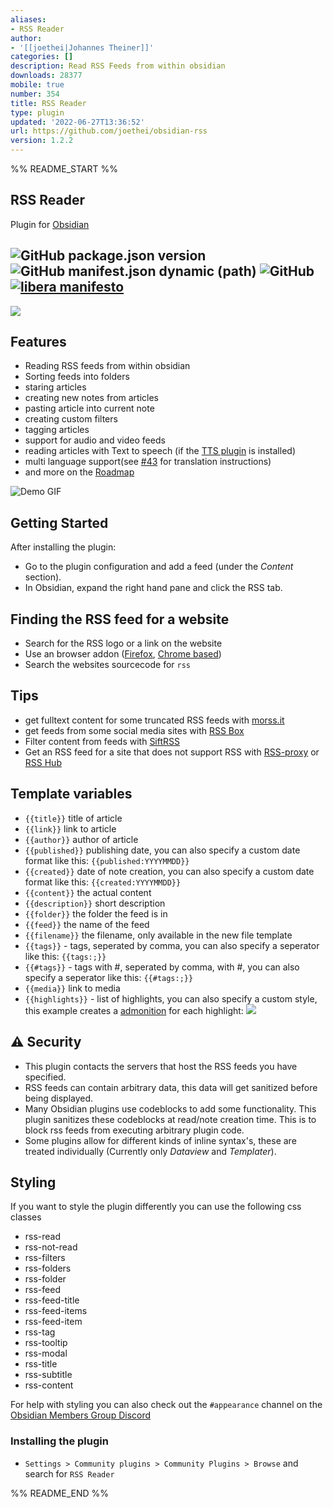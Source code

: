 ```yaml
---
aliases:
- RSS Reader
author:
- '[[joethei|Johannes Theiner]]'
categories: []
description: Read RSS Feeds from within obsidian
downloads: 28377
mobile: true
number: 354
title: RSS Reader
type: plugin
updated: '2022-06-27T13:36:52'
url: https://github.com/joethei/obsidian-rss
version: 1.2.2
---
```


%% README_START %%

## RSS Reader
Plugin for [Obsidian](https://obsidian.md)

![GitHub package.json version](https://img.shields.io/github/package-json/v/joethei/obsidian-rss)
![GitHub manifest.json dynamic (path)](https://img.shields.io/github/manifest-json/minAppVersion/joethei/obsidian-rss?label=lowest%20supported%20app%20version)
![GitHub](https://img.shields.io/github/license/joethei/obsidian-rss)
[![libera manifesto](https://img.shields.io/badge/libera-manifesto-lightgrey.svg)](https://liberamanifesto.com)
---
![](https://i.joethei.space/obsidian-rss.png)


## Features
- Reading RSS feeds from within obsidian
- Sorting feeds into folders
- staring articles
- creating new notes from articles
- pasting article into current note
- creating custom filters
- tagging articles
- support for audio and video feeds
- reading articles with Text to speech (if the [TTS plugin](https://github.com/joethei/obsidian-tts) is installed)
- multi language support(see [#43](https://github.com/joethei/obsidian-rss/issues/43) for translation instructions)
- and more on the [Roadmap](https://github.com/joethei/obsidian-rss/projects/1)

![Demo GIF](https://i.joethei.space/QQATWu36eC.gif)

## Getting Started

After installing the plugin:

- Go to the plugin configuration and add a feed (under the *Content* section).
- In Obsidian, expand the right hand pane and click the RSS tab.

## Finding the RSS feed for a website

- Search for the RSS logo or a link on the website
- Use an browser addon ([Firefox](https://addons.mozilla.org/en-US/firefox/addon/awesome-rss/), [Chrome based](https://chrome.google.com/webstore/detail/get-rss-feed-url/kfghpdldaipanmkhfpdcjglncmilendn))
- Search the websites sourcecode for `rss`

## Tips
- get fulltext content for some truncated RSS feeds with [morss.it](https://morss.it/)
- get feeds from some social media sites with [RSS Box](https://rssbox.herokuapp.com/)
- Filter content from feeds with [SiftRSS](https://siftrss.com/)
- Get an RSS feed for a site that does not support RSS with [RSS-proxy](https://github.com/damoeb/rss-proxy/) or [RSS Hub](https://github.com/DIYgod/RSSHub)

## Template variables
- `{{title}}` title of article
- `{{link}}` link to article
- `{{author}}` author of article
- `{{published}}` publishing date, you can also specify a custom date format like this: `{{published:YYYYMMDD}}`
- `{{created}}` date of note creation, you can also specify a custom date format like this: `{{created:YYYYMMDD}}`
- `{{content}}` the actual content
- `{{description}}` short description
- `{{folder}}` the folder the feed is in
- `{{feed}}` the name of the feed
- `{{filename}}` the filename, only available in the new file template
- `{{tags}}` - tags, seperated by comma, you can also specify a seperator like this: `{{tags:;}}`
- `{{#tags}}` - tags with #, seperated by comma, with #, you can also specify a seperator like this: `{{#tags:;}}`
- `{{media}}` link to media
- `{{highlights}}` - list of highlights, you can also specify a custom style, this example creates a [admonition](https://github.com/valentine195/obsidian-admonition) for each highlight:
    ![](https://i.joethei.space/obsidian-rss-highlight-syntax.png)

## ⚠ Security
- This plugin contacts the servers that host the RSS feeds you have specified.
- RSS feeds can contain arbitrary data, this data will get sanitized before being displayed.
- Many Obsidian plugins use codeblocks to add some functionality. This plugin sanitizes these codeblocks at read/note creation time. This is to block rss feeds from executing arbitrary plugin code.
- Some plugins allow for different kinds of inline syntax's, these are treated individually (Currently only _Dataview_ and _Templater_).


## Styling
If you want to style the plugin differently you can use the following css classes

- rss-read
- rss-not-read
- rss-filters
- rss-folders
- rss-folder
- rss-feed
- rss-feed-title
- rss-feed-items
- rss-feed-item
- rss-tag
- rss-tooltip
- rss-modal
- rss-title
- rss-subtitle
- rss-content

For help with styling you can also check out the `#appearance` channel on the [Obsidian Members Group Discord](https://obsidian.md/community)

### Installing the plugin
- `Settings > Community plugins > Community Plugins > Browse` and search for `RSS Reader`



%% README_END %%